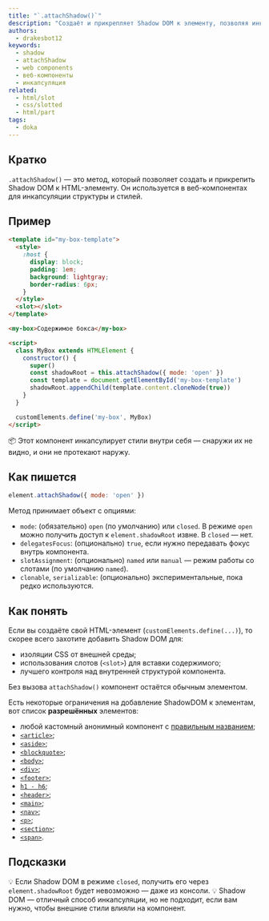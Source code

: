 ```yaml
---
title: "`.attachShadow()`"
description: "Создаёт и прикрепляет Shadow DOM к элементу, позволяя инкапсулировать стили и разметку"
authors:
  - drakesbot12
keywords:
  - shadow
  - attachShadow
  - web components
  - веб-компоненты
  - инкапсуляция
related:
  - html/slot
  - css/slotted
  - html/part
tags:
  - doka
---
```


## Кратко

`.attachShadow()` — это метод, который позволяет создать и прикрепить Shadow DOM к HTML-элементу. Он используется в веб-компонентах для инкапсуляции структуры и стилей.

## Пример

```html
<template id="my-box-template">
  <style>
    :host {
      display: block;
      padding: 1em;
      background: lightgray;
      border-radius: 6px;
    }
  </style>
  <slot></slot>
</template>

<my-box>Содержимое бокса</my-box>

<script>
  class MyBox extends HTMLElement {
    constructor() {
      super()
      const shadowRoot = this.attachShadow({ mode: 'open' })
      const template = document.getElementById('my-box-template')
      shadowRoot.appendChild(template.content.cloneNode(true))
    }
  }

  customElements.define('my-box', MyBox)
</script>
```

📦 Этот компонент инкапсулирует стили внутри себя — снаружи их не видно, и они не протекают наружу.

## Как пишется

```js
element.attachShadow({ mode: 'open' })
```

Метод принимает объект с опциями:

- `mode`: (обязательно) `open` (по умолчанию) или `closed`. В режиме `open` можно получить доступ к `element.shadowRoot` извне. В `closed` — нет.
- `delegatesFocus`: (опционально) `true`, если нужно передавать фокус внутрь компонента.
- `slotAssignment`: (опционально) `named` или `manual` — режим работы со слотами (по умолчанию `named`).
- `clonable`, `serializable`: (опционально) экспериментальные, пока редко используются.

## Как понять

Если вы создаёте свой HTML-элемент (`customElements.define(...)`), то скорее всего захотите добавить Shadow DOM для:

- изоляции CSS от внешней среды;
- использования слотов (`<slot>`) для вставки содержимого;
- лучшего контроля над внутренней структурой компонента.

Без вызова `attachShadow()` компонент остаётся обычным элементом.

<aside>

Есть некоторые ограничения на добавление ShadowDOM к элементам, вот список **разрешённых** элементов:
- любой кастомный анонимный компонент с [правильным названием](https://html.spec.whatwg.org/multipage/custom-elements.html#valid-custom-element-name);
- [`<article>`](/html/article/);
- [`<aside>`](/html/aside/);
- [`<blockquote>`](/html/blockquote/);
- [`<body>`](/html/body/);
- [`<div>`](/html/div/);
- [`<footer>`](/html/footer/);
- [`h1 - h6`](/html/h1-h6/);
- [`<header>`](/html/header/);
- [`<main>`](/html/main/);
- [`<nav>`](/html/nav/);
- [`<p>`](/html/p/);
- [`<section>`](/html/section/);
- [`<span>`](/html/span/).

</aside>

## Подсказки

💡 Если Shadow DOM в режиме `closed`, получить его через `element.shadowRoot` будет невозможно — даже из консоли.
💡 Shadow DOM — отличный способ инкапсуляции, но не подходит, если вам нужно, чтобы внешние стили влияли на компонент.
